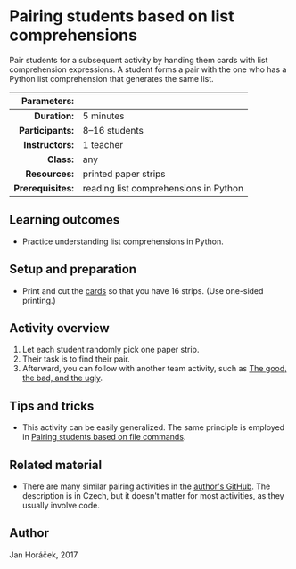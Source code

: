 # Pairing students based on list comprehensions

Pair students for a subsequent activity by handing them cards with list comprehension expressions. A student forms a pair with the one who has a Python list comprehension that generates the same list.

| Parameters:        |               |
| -----------------: | :------------ |
| **Duration:**      | 5 minutes     |
| **Participants:**  | 8–16 students |
| **Instructors:**   | 1 teacher     |
| **Class:**         | any           |
| **Resources:**     | printed paper strips |
| **Prerequisites:** | reading list comprehensions in Python |

## Learning outcomes

* Practice understanding list comprehensions in Python.

## Setup and preparation

* Print and cut the [cards](cards.pdf) so that you have 16 strips. (Use one-sided printing.)

## Activity overview

1. Let each student randomly pick one paper strip.
2. Their task is to find their pair.
3. Afterward, you can follow with another team activity, such as [The good, the bad, and the ugly](activities/good-bad-ugly/README.md).

## Tips and tricks

* This activity can be easily generalized. The same principle is employed in [Pairing students based on file commands](activities/pairing-file-commands-python/README.md).

## Related material

* There are many similar pairing activities in the [author's GitHub](https://github.com/horacekj/ib111-deleni). The description is in Czech, but it doesn't matter for most activities, as they usually involve code.

## Author

Jan Horáček, 2017